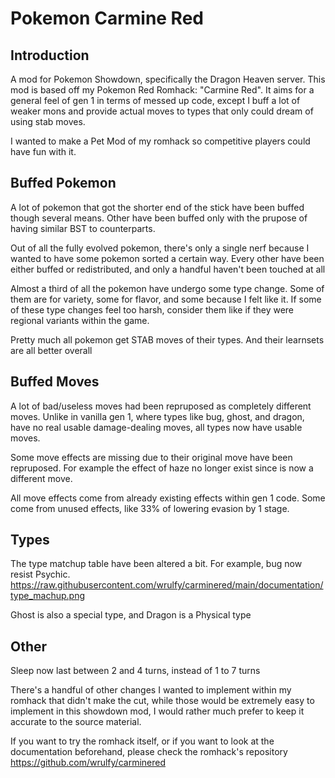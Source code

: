 Pokemon Carmine Red
====================

Introduction
------------
A mod for Pokemon Showdown, specifically the Dragon Heaven server. This mod is based off my Pokemon Red Romhack: "Carmine Red". It aims for a general feel of gen 1 in terms of messed up code, except I buff a lot of weaker mons and provide actual moves to types that only could dream of using stab moves.

I wanted to make a Pet Mod of my romhack so competitive players could have fun with it.


Buffed Pokemon
------------
A lot of pokemon that got the shorter end of the stick have been buffed though several means. Other have been buffed only with the prupose of having similar BST to counterparts.

Out of all the fully evolved pokemon, there's only a single nerf because I wanted to have some pokemon sorted a certain way. Every other have been either buffed or redistributed, and only a handful haven't been touched at all

Almost a third of all the pokemon have undergo some type change. Some of them are for variety, some for flavor, and some because I felt like it. If some of these type changes feel too harsh, consider them like if they were regional variants within the game.

Pretty much all pokemon get STAB moves of their types. And their learnsets are all better overall


Buffed Moves
-------------
A lot of bad/useless moves had been repruposed as completely different moves. Unlike in vanilla gen 1, where types like bug, ghost, and dragon, have no real usable damage-dealing moves, all types now have usable moves.

Some move effects are missing due to their original move have been repruposed. For example the effect of haze no longer exist since is now a different move.

All move effects come from already existing effects within gen 1 code. Some come from unused effects, like 33% of lowering evasion by 1 stage.


Types
------
The type matchup table have been altered a bit. For example, bug now resist Psychic.
https://raw.githubusercontent.com/wrulfy/carminered/main/documentation/type_machup.png

Ghost is also a special type, and Dragon is a Physical type


Other
----------
Sleep now last between 2 and 4 turns, instead of 1 to 7 turns

There's a handful of other changes I wanted to implement within my romhack that didn't make the cut, while those would be extremely easy to implement in this showdown mod, I would rather much prefer to keep it accurate to the source material.

If you want to try the romhack itself, or if you want to look at the documentation beforehand, please check the romhack's repository
https://github.com/wrulfy/carminered
